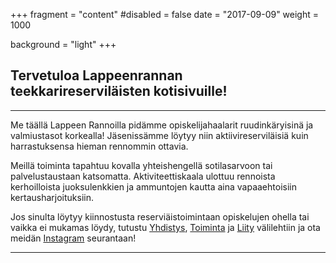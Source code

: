 +++
fragment = "content"
#disabled = false
date = "2017-09-09"
weight = 1000

background = "light"
+++

## Tervetuloa Lappeenrannan teekkarireserviläisten kotisivuille!

---

Me täällä Lappeen Rannoilla pidämme opiskelijahaalarit ruudinkäryisinä ja valmiustasot korkealla! Jäsenissämme löytyy niin aktiivireserviläisiä kuin harrastuksensa hieman rennommin ottavia. 

Meillä toiminta tapahtuu kovalla yhteishengellä sotilasarvoon tai palvelustaustaan katsomatta. Aktiviteettiskaala ulottuu rennoista kerhoilloista juoksulenkkien ja ammuntojen kautta aina vapaaehtoisiin kertausharjoituksiin. 

Jos sinulta löytyy kiinnostusta reserviäistoimintaan opiskelujen ohella tai vaikka ei mukamas löydy, tutustu [Yhdistys](/yhdistys), [Toiminta](/toiminta) ja [Liity](/liity) välilehtiin ja ota meidän [Instagram](https://www.instagram.com/lateres_ry/) seurantaan!

---